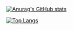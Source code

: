 


[![Anurag's GitHub stats](https://github-readme-stats.vercel.app/api?username=kevykim&hide=stars,contribs&show_icons=true&theme=transparent)](https://github.com/anuraghazra/github-readme-stats)

[![Top Langs](https://github-readme-stats.vercel.app/api/top-langs/?username=kevykim&layout=compact)](https://github.com/anuraghazra/github-readme-stats)
